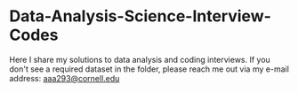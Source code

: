 # Data-Analysis-Science-Interview-Codes
Here I share my solutions to data analysis and coding interviews. If you don't see a required dataset in the folder, please reach me out via my e-mail address: aaa293@cornell.edu
